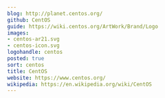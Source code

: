 ```yaml
---
blog: http://planet.centos.org/
github: CentOS
guide: https://wiki.centos.org/ArtWork/Brand/Logo
images:
- centos-ar21.svg
- centos-icon.svg
logohandle: centos
posted: true
sort: centos
title: CentOS
website: https://www.centos.org/
wikipedia: https://en.wikipedia.org/wiki/CentOS
---
```

